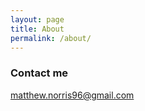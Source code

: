 ```yaml
---
layout: page
title: About
permalink: /about/
---
```


<script src="https://www.hackthebox.eu/badge/138442"></script>

### Contact me

[matthew.norris96@gmail.com](mailto:matthew.norris96@gmail.com)
